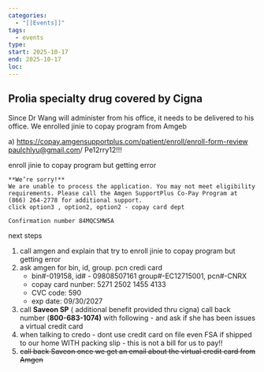 ```yaml
---
categories:
  - "[[Events]]"
tags:
  - events
type:
start: 2025-10-17
end: 2025-10-17
loc:
---
```




## Prolia specialty drug covered by Cigna

Since Dr Wang will administer from his office, it needs to be delivered to his office.
We enrolled jinie to copay program from Amgeb

a) 
https://copay.amgensupportplus.com/patient/enroll/enroll-form-review
paulchlyu@gmail.com/ Pe12rry12!!!

enroll jinie to copay program but getting error

```code
**We’re sorry!**
We are unable to process the application. You may not meet eligibility requirements. Please call the Amgen SupportPlus Co-Pay Program at (866) 264-2778 for additional support.
click option3 , option2, option2 - copay card dept

Confirmation number 84MQCSMW5A
```

next steps
1. call amgen and explain that try to enroll jinie to copay program but getting error
2. ask amgen for bin, id, group. pcn credi card
	- bin#-019158, id# - 09808507161 group#-EC12715001, pcn#-CNRX
	- copay card nunber: 5271 2502 1455 4133
	- CVC code: 590
	- exp date: 09/30/2027
3. call **Saveon SP** ( additional benefit provided thru cigna) call back number (**800-683-1074)**  with following - and ask if she has been issues a virtual credit card
4. when talking to credo - dont use credit card on file even FSA if shipped to our home WITH packing slip - this is not a bill for us to pay!! 
5. ~~call back Saveon once we get an email about the virtual credit card from Amgen~~
